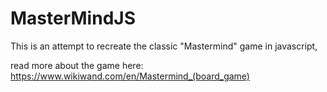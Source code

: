 # MasterMindJS
This is an attempt to recreate the classic "Mastermind" game in javascript,

read more about the game here: https://www.wikiwand.com/en/Mastermind_(board_game)
